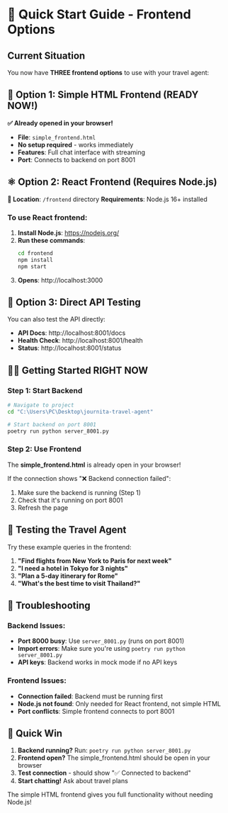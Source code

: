 # 🚀 Quick Start Guide - Frontend Options

## Current Situation

You now have **THREE frontend options** to use with your travel agent:

## 📱 Option 1: Simple HTML Frontend (READY NOW!)

**✅ Already opened in your browser!**
- **File**: `simple_frontend.html`
- **No setup required** - works immediately
- **Features**: Full chat interface with streaming
- **Port**: Connects to backend on port 8001

## ⚛️ Option 2: React Frontend (Requires Node.js)

**📁 Location**: `/frontend` directory
**Requirements**: Node.js 16+ installed

### To use React frontend:
1. **Install Node.js**: https://nodejs.org/
2. **Run these commands**:
   ```bash
   cd frontend
   npm install
   npm start
   ```
3. **Opens**: http://localhost:3000

## 🔧 Option 3: Direct API Testing

You can also test the API directly:
- **API Docs**: http://localhost:8001/docs
- **Health Check**: http://localhost:8001/health
- **Status**: http://localhost:8001/status

## 🏃‍♂️ Getting Started RIGHT NOW

### Step 1: Start Backend
```bash
# Navigate to project
cd "C:\Users\PC\Desktop\journita-travel-agent"

# Start backend on port 8001
poetry run python server_8001.py
```

### Step 2: Use Frontend
The **simple_frontend.html** is already open in your browser!

If the connection shows "❌ Backend connection failed":
1. Make sure the backend is running (Step 1)
2. Check that it's running on port 8001
3. Refresh the page

## 🎯 Testing the Travel Agent

Try these example queries in the frontend:

1. **"Find flights from New York to Paris for next week"**
2. **"I need a hotel in Tokyo for 3 nights"**
3. **"Plan a 5-day itinerary for Rome"**
4. **"What's the best time to visit Thailand?"**

## 🐛 Troubleshooting

### Backend Issues:
- **Port 8000 busy**: Use `server_8001.py` (runs on port 8001)
- **Import errors**: Make sure you're using `poetry run python server_8001.py`
- **API keys**: Backend works in mock mode if no API keys

### Frontend Issues:
- **Connection failed**: Backend must be running first
- **Node.js not found**: Only needed for React frontend, not simple HTML
- **Port conflicts**: Simple frontend connects to port 8001

## 🎉 Quick Win

1. **Backend running?** Run: `poetry run python server_8001.py`
2. **Frontend open?** The simple_frontend.html should be open in your browser
3. **Test connection** - should show "✅ Connected to backend"
4. **Start chatting!** Ask about travel plans

The simple HTML frontend gives you full functionality without needing Node.js!
